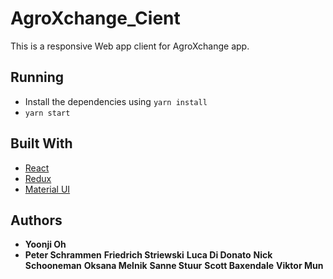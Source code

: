 # AgroXchange_Cient

This is a responsive Web app client for AgroXchange app.

## Running

* Install the dependencies using `yarn install`
* `yarn start`
 
## Built With
* [React](https://reactjs.org/docs/)
* [Redux](https://redux.js.org/introduction) 
* [Material UI](http://www.material-ui.com/#/) 


## Authors

* **Yoonji Oh** 
* **Peter Schrammen** 
**Friedrich Striewski** 
**Luca Di Donato**
**Nick Schooneman** 
**Oksana Melnik** 
**Sanne Stuur**
**Scott Baxendale** 
**Viktor Mun** 
